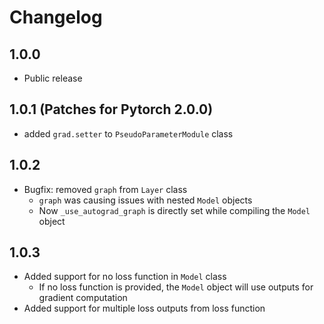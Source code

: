 # Changelog

## 1.0.0

* Public release

## 1.0.1 (Patches for Pytorch 2.0.0)

* added `grad.setter` to `PseudoParameterModule` class

## 1.0.2

* Bugfix: removed  `graph` from `Layer` class
  * `graph` was causing issues with nested `Model` objects
  * Now `_use_autograd_graph` is directly set while compiling the `Model` object

## 1.0.3

* Added support for no loss function in `Model` class
  * If no loss function is provided, the `Model` object will use outputs for gradient computation
* Added support for multiple loss outputs from loss function